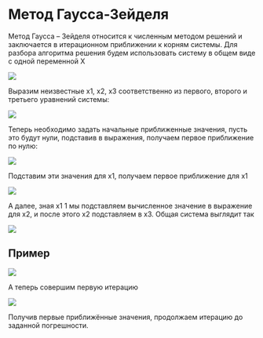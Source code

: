 # Метод Гаусса-Зейделя
Метод Гаусса – Зейделя относится к численным методом решений и заключается в итерационном приближении к корням системы. Для разбора алгоритма решения будем использовать систему в общем виде с одной переменной Х

![](https://github.com/EngineeringSoft-Mospolytech/Mathematics-for-engineers/blob/main/%D0%9C%D0%B5%D1%82%D0%BE%D0%B4%20%D0%BA%D0%BE%D0%BD%D0%B5%D1%87%D0%BD%D1%8B%D1%85%20%D1%8D%D0%BB%D0%B5%D0%BC%D0%B5%D0%BD%D1%82%D0%BE%D0%B2/%D0%A7%D0%B8%D1%81%D0%BB%D0%B5%D0%BD%D0%BD%D1%8B%D0%B5%20%D0%BC%D0%B5%D1%82%D0%BE%D0%B4%D1%8B/Gauss-Seidel/images/%D0%A0%D0%B5%D1%81%D1%83%D1%80%D1%81%205.png)

Выразим неизвестные x1, x2, x3 соответственно из первого, второго и третьего уравнений системы:

![](https://github.com/EngineeringSoft-Mospolytech/Mathematics-for-engineers/blob/main/%D0%9C%D0%B5%D1%82%D0%BE%D0%B4%20%D0%BA%D0%BE%D0%BD%D0%B5%D1%87%D0%BD%D1%8B%D1%85%20%D1%8D%D0%BB%D0%B5%D0%BC%D0%B5%D0%BD%D1%82%D0%BE%D0%B2/%D0%A7%D0%B8%D1%81%D0%BB%D0%B5%D0%BD%D0%BD%D1%8B%D0%B5%20%D0%BC%D0%B5%D1%82%D0%BE%D0%B4%D1%8B/Gauss-Seidel/images/%D0%A0%D0%B5%D1%81%D1%83%D1%80%D1%81%206.png)


Теперь необходимо задать начальные приближенные значения, пусть это будут нули, подставив в выражения, получаем первое приближение по нулю:

![](https://github.com/EngineeringSoft-Mospolytech/Mathematics-for-engineers/blob/main/%D0%9C%D0%B5%D1%82%D0%BE%D0%B4%20%D0%BA%D0%BE%D0%BD%D0%B5%D1%87%D0%BD%D1%8B%D1%85%20%D1%8D%D0%BB%D0%B5%D0%BC%D0%B5%D0%BD%D1%82%D0%BE%D0%B2/%D0%A7%D0%B8%D1%81%D0%BB%D0%B5%D0%BD%D0%BD%D1%8B%D0%B5%20%D0%BC%D0%B5%D1%82%D0%BE%D0%B4%D1%8B/Gauss-Seidel/images/%D0%A0%D0%B5%D1%81%D1%83%D1%80%D1%81%208.png)

Подставим эти значения для x1, получаем первое приближение для x1

![](https://github.com/EngineeringSoft-Mospolytech/Mathematics-for-engineers/blob/main/%D0%9C%D0%B5%D1%82%D0%BE%D0%B4%20%D0%BA%D0%BE%D0%BD%D0%B5%D1%87%D0%BD%D1%8B%D1%85%20%D1%8D%D0%BB%D0%B5%D0%BC%D0%B5%D0%BD%D1%82%D0%BE%D0%B2/%D0%A7%D0%B8%D1%81%D0%BB%D0%B5%D0%BD%D0%BD%D1%8B%D0%B5%20%D0%BC%D0%B5%D1%82%D0%BE%D0%B4%D1%8B/Gauss-Seidel/images/%D0%A0%D0%B5%D1%81%D1%83%D1%80%D1%81%209.png)

А далее, зная x1 1 мы подставляем вычисленное значение в выражение для x2, и после этого x2 подставляем в х3. Общая система выглядит так

![](https://github.com/EngineeringSoft-Mospolytech/Mathematics-for-engineers/blob/main/%D0%9C%D0%B5%D1%82%D0%BE%D0%B4%20%D0%BA%D0%BE%D0%BD%D0%B5%D1%87%D0%BD%D1%8B%D1%85%20%D1%8D%D0%BB%D0%B5%D0%BC%D0%B5%D0%BD%D1%82%D0%BE%D0%B2/%D0%A7%D0%B8%D1%81%D0%BB%D0%B5%D0%BD%D0%BD%D1%8B%D0%B5%20%D0%BC%D0%B5%D1%82%D0%BE%D0%B4%D1%8B/Gauss-Seidel/images/%D0%A0%D0%B5%D1%81%D1%83%D1%80%D1%81%2011.png)

## Пример

![](https://github.com/EngineeringSoft-Mospolytech/Mathematics-for-engineers/blob/main/%D0%9C%D0%B5%D1%82%D0%BE%D0%B4%20%D0%BA%D0%BE%D0%BD%D0%B5%D1%87%D0%BD%D1%8B%D1%85%20%D1%8D%D0%BB%D0%B5%D0%BC%D0%B5%D0%BD%D1%82%D0%BE%D0%B2/%D0%A7%D0%B8%D1%81%D0%BB%D0%B5%D0%BD%D0%BD%D1%8B%D0%B5%20%D0%BC%D0%B5%D1%82%D0%BE%D0%B4%D1%8B/Gauss-Seidel/images/%D0%A0%D0%B5%D1%81%D1%83%D1%80%D1%81%2012.png)

А теперь совершим первую итерацию

![](https://github.com/EngineeringSoft-Mospolytech/Mathematics-for-engineers/blob/main/%D0%9C%D0%B5%D1%82%D0%BE%D0%B4%20%D0%BA%D0%BE%D0%BD%D0%B5%D1%87%D0%BD%D1%8B%D1%85%20%D1%8D%D0%BB%D0%B5%D0%BC%D0%B5%D0%BD%D1%82%D0%BE%D0%B2/%D0%A7%D0%B8%D1%81%D0%BB%D0%B5%D0%BD%D0%BD%D1%8B%D0%B5%20%D0%BC%D0%B5%D1%82%D0%BE%D0%B4%D1%8B/Gauss-Seidel/images/%D0%A0%D0%B5%D1%81%D1%83%D1%80%D1%81%2013.png)

Получив первые приближённые значения, продолжаем итерацию до заданной погрешности.
